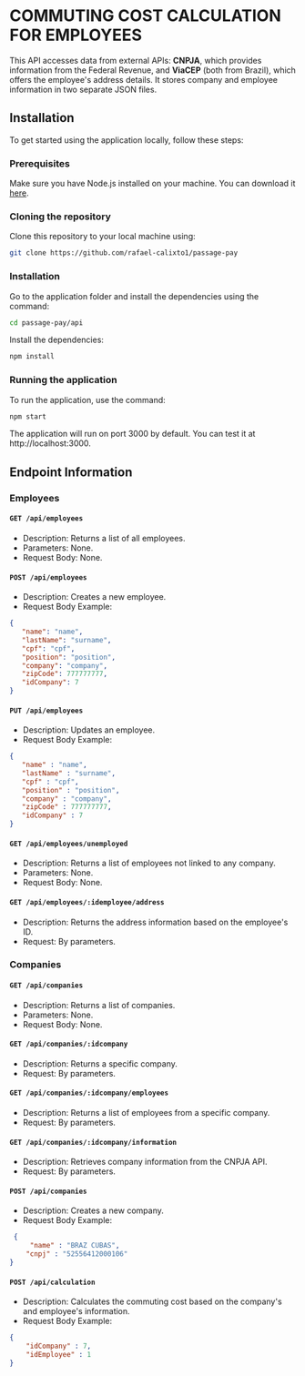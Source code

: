 # COMMUTING COST CALCULATION FOR EMPLOYEES

This API accesses data from external APIs: **CNPJA**, which provides information from the Federal Revenue, and **ViaCEP** (both from Brazil), which offers the employee's address details. It stores company and employee information in two separate JSON files.

## Installation

To get started using the application locally, follow these steps:

### Prerequisites

Make sure you have Node.js installed on your machine. You can download it [here](https://nodejs.org/).

### Cloning the repository

Clone this repository to your local machine using:

```bash
git clone https://github.com/rafael-calixto1/passage-pay
```

### Installation

Go to the application folder and install the dependencies using the command:

```bash
cd passage-pay/api
```

Install the dependencies:
```bash
npm install
```

### Running the application

To run the application, use the command:

```bash
npm start
```

The application will run on port 3000 by default. You can test it at http://localhost:3000.

## Endpoint Information

### Employees

#### `GET /api/employees`

- Description: Returns a list of all employees.
- Parameters: None.
- Request Body: None.

#### `POST /api/employees`

- Description: Creates a new employee.
- Request Body Example:
```json
{
   "name": "name",
   "lastName": "surname",
   "cpf": "cpf",
   "position": "position",
   "company": "company",
   "zipCode": 777777777,
   "idCompany": 7
}
```

#### `PUT /api/employees`

- Description: Updates an employee.
- Request Body Example:
```json
{
   "name" : "name",
   "lastName" : "surname",
   "cpf" : "cpf",
   "position" : "position",
   "company" : "company",
   "zipCode" : 777777777,
   "idCompany" : 7
}
```

#### `GET /api/employees/unemployed`

- Description: Returns a list of employees not linked to any company.
- Parameters: None.
- Request Body: None.

#### `GET /api/employees/:idemployee/address`

- Description: Returns the address information based on the employee's ID.
- Request: By parameters.

### Companies

#### `GET /api/companies`
- Description: Returns a list of companies.
- Parameters: None.
- Request Body: None.

#### `GET /api/companies/:idcompany`
- Description: Returns a specific company.
- Request: By parameters.

#### `GET /api/companies/:idcompany/employees`
- Description: Returns a list of employees from a specific company.
- Request: By parameters.

#### `GET /api/companies/:idcompany/information`
- Description: Retrieves company information from the CNPJA API.
- Request: By parameters.

#### `POST /api/companies`
- Description: Creates a new company.
- Request Body Example:
```json
 {
     "name" : "BRAZ CUBAS",
    "cnpj" : "52556412000106"
}
```

#### `POST /api/calculation`

- Description: Calculates the commuting cost based on the company's and employee's information.
- Request Body Example:
```json
{
    "idCompany" : 7,
    "idEmployee" : 1
}
```
